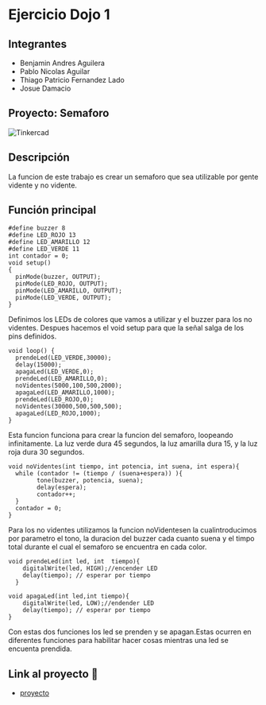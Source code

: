 # Ejercicio Dojo 1

## Integrantes 
- Benjamin Andres Aguilera
- Pablo Nicolas Aguilar
- Thiago Patricio Fernandez Lado
- Josue Damacio



## Proyecto: Semaforo
![Tinkercad](./img/image.png)


## Descripción
La funcion de este trabajo es crear un semaforo que sea utilizable por gente vidente y no vidente.

## Función principal
~~~
#define buzzer 8
#define LED_ROJO 13
#define LED_AMARILLO 12
#define LED_VERDE 11
int contador = 0;
void setup()
{
  pinMode(buzzer, OUTPUT);
  pinMode(LED_ROJO, OUTPUT);
  pinMode(LED_AMARILLO, OUTPUT);
  pinMode(LED_VERDE, OUTPUT);
}
~~~

Definimos los LEDs de colores que vamos a utilizar y el buzzer para los no videntes. Despues hacemos el void setup para que la señal salga de los pins definidos.
~~~
void loop() {
  prendeLed(LED_VERDE,30000);
  delay(15000);
  apagaLed(LED_VERDE,0);
  prendeLed(LED_AMARILLO,0);
  noVidentes(5000,100,500,2000);
  apagaLed(LED_AMARILLO,1000);
  prendeLed(LED_ROJO,0);
  noVidentes(30000,500,500,500);
  apagaLed(LED_ROJO,1000);
}
~~~
Esta funcion funciona para crear la funcion del semaforo, loopeando infinitamente. La luz verde dura 45 segundos, la luz amarilla dura 15, y la luz roja dura 30 segundos.
~~~
void noVidentes(int tiempo, int potencia, int suena, int espera){
  while (contador != (tiempo / (suena+espera)) ){
  		tone(buzzer, potencia, suena);
  		delay(espera);
  		contador++;
  }
  contador = 0;
}
~~~
Para los no videntes utilizamos la funcion noVidentesen la cualintroducimos por parametro el tono, la duracion del buzzer cada cuanto suena y el timpo total durante el cual el semaforo se encuentra en cada color. 
~~~
void prendeLed(int led, int  tiempo){  	
	digitalWrite(led, HIGH);//encender LED
  	delay(tiempo); // esperar por tiempo
  }

void apagaLed(int led,int tiempo){
  	digitalWrite(led, LOW);//endender LED
    delay(tiempo); // esperar por tiempo
}
~~~
Con estas dos funciones los led se prenden y se apagan.Estas ocurren en diferentes funciones para habilitar hacer cosas mientras una led se encuenta prendida.


## Link al proyecto :eggplant:
- [proyecto](https://www.tinkercad.com/things/5RGOrtukuG0)





